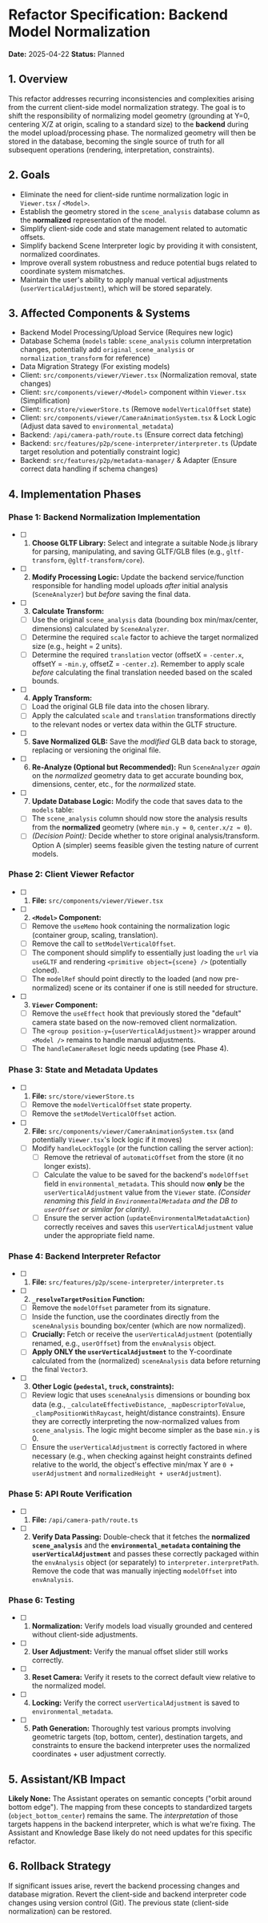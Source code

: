 # Refactor Specification: Backend Model Normalization

**Date:** 2025-04-22
**Status:** Planned

## 1. Overview

This refactor addresses recurring inconsistencies and complexities arising from the current client-side model normalization strategy. The goal is to shift the responsibility of normalizing model geometry (grounding at Y=0, centering X/Z at origin, scaling to a standard size) to the **backend** during the model upload/processing phase. The normalized geometry will then be stored in the database, becoming the single source of truth for all subsequent operations (rendering, interpretation, constraints).

## 2. Goals

-   Eliminate the need for client-side runtime normalization logic in `Viewer.tsx` / `<Model>`.
-   Establish the geometry stored in the `scene_analysis` database column as the **normalized** representation of the model.
-   Simplify client-side code and state management related to automatic offsets.
-   Simplify backend Scene Interpreter logic by providing it with consistent, normalized coordinates.
-   Improve overall system robustness and reduce potential bugs related to coordinate system mismatches.
-   Maintain the user's ability to apply manual vertical adjustments (`userVerticalAdjustment`), which will be stored separately.

## 3. Affected Components & Systems

-   Backend Model Processing/Upload Service (Requires new logic)
-   Database Schema (`models` table: `scene_analysis` column interpretation changes, potentially add `original_scene_analysis` or `normalization_transform` for reference)
-   Data Migration Strategy (For existing models)
-   Client: `src/components/viewer/Viewer.tsx` (Normalization removal, state changes)
-   Client: `src/components/viewer/<Model>` component within `Viewer.tsx` (Simplification)
-   Client: `src/store/viewerStore.ts` (Remove `modelVerticalOffset` state)
-   Client: `src/components/viewer/CameraAnimationSystem.tsx` & Lock Logic (Adjust data saved to `environmental_metadata`)
-   Backend: `/api/camera-path/route.ts` (Ensure correct data fetching)
-   Backend: `src/features/p2p/scene-interpreter/interpreter.ts` (Update target resolution and potentially constraint logic)
-   Backend: `src/features/p2p/metadata-manager/` & Adapter (Ensure correct data handling if schema changes)

## 4. Implementation Phases

### Phase 1: Backend Normalization Implementation

- [ ] 1.  **Choose GLTF Library:** Select and integrate a suitable Node.js library for parsing, manipulating, and saving GLTF/GLB files (e.g., `gltf-transform`, `@gltf-transform/core`).
- [ ] 2.  **Modify Processing Logic:** Update the backend service/function responsible for handling model uploads *after* initial analysis (`SceneAnalyzer`) but *before* saving the final data.
- [ ] 3.  **Calculate Transform:**
    -   [ ] Use the original `scene_analysis` data (bounding box min/max/center, dimensions) calculated by `SceneAnalyzer`.
    -   [ ] Determine the required `scale` factor to achieve the target normalized size (e.g., height = 2 units).
    -   [ ] Determine the required `translation` vector (offsetX = `-center.x`, offsetY = `-min.y`, offsetZ = `-center.z`). Remember to apply scale *before* calculating the final translation needed based on the scaled bounds.
- [ ] 4.  **Apply Transform:**
    -   [ ] Load the original GLB file data into the chosen library.
    -   [ ] Apply the calculated `scale` and `translation` transformations directly to the relevant nodes or vertex data within the GLTF structure.
- [ ] 5.  **Save Normalized GLB:** Save the *modified* GLB data back to storage, replacing or versioning the original file.
- [ ] 6.  **Re-Analyze (Optional but Recommended):** Run `SceneAnalyzer` *again* on the *normalized* geometry data to get accurate bounding box, dimensions, center, etc., for the *normalized* state.
- [ ] 7.  **Update Database Logic:** Modify the code that saves data to the `models` table:
    -   [ ] The `scene_analysis` column should now store the analysis results from the **normalized** geometry (where `min.y ≈ 0`, `center.x/z ≈ 0`).
    -   [ ] *(Decision Point):* Decide whether to store original analysis/transform. Option A (simpler) seems feasible given the testing nature of current models.

### Phase 2: Client Viewer Refactor

- [ ] 1.  **File:** `src/components/viewer/Viewer.tsx`
- [ ] 2.  **`<Model>` Component:**
    -   [ ] Remove the `useMemo` hook containing the normalization logic (container group, scaling, translation).
    -   [ ] Remove the call to `setModelVerticalOffset`.
    -   [ ] The component should simplify to essentially just loading the `url` via `useGLTF` and rendering `<primitive object={scene} />` (potentially cloned).
    -   [ ] The `modelRef` should point directly to the loaded (and now pre-normalized) scene or its container if one is still needed for structure.
- [ ] 3.  **`Viewer` Component:**
    -   [ ] Remove the `useEffect` hook that previously stored the "default" camera state based on the now-removed client normalization.
    -   [ ] The `<group position-y={userVerticalAdjustment}>` wrapper around `<Model />` remains to handle manual adjustments.
    -   [ ] The `handleCameraReset` logic needs updating (see Phase 4).

### Phase 3: State and Metadata Updates

- [ ] 1.  **File:** `src/store/viewerStore.ts`
    -   [ ] Remove the `modelVerticalOffset` state property.
    -   [ ] Remove the `setModelVerticalOffset` action.
- [ ] 2.  **File:** `src/components/viewer/CameraAnimationSystem.tsx` (and potentially `Viewer.tsx`'s lock logic if it moves)
    -   [ ] Modify `handleLockToggle` (or the function calling the server action):
        -   [ ] Remove the retrieval of `automaticOffset` from the store (it no longer exists).
        -   [ ] Calculate the value to be saved for the backend's `modelOffset` field in `environmental_metadata`. This should now **only** be the `userVerticalAdjustment` value from the `Viewer` state. *(Consider renaming this field in `EnvironmentalMetadata` and the DB to `userOffset` or similar for clarity)*.
        -   [ ] Ensure the server action (`updateEnvironmentalMetadataAction`) correctly receives and saves this `userVerticalAdjustment` value under the appropriate field name.

### Phase 4: Backend Interpreter Refactor

- [ ] 1.  **File:** `src/features/p2p/scene-interpreter/interpreter.ts`
- [ ] 2.  **`_resolveTargetPosition` Function:**
    -   [ ] Remove the `modelOffset` parameter from its signature.
    -   [ ] Inside the function, use the coordinates directly from the `sceneAnalysis` bounding box/center (which are now normalized).
    -   [ ] **Crucially:** Fetch or receive the `userVerticalAdjustment` (potentially renamed, e.g., `userOffset`) from the `envAnalysis` object.
    -   [ ] **Apply ONLY the `userVerticalAdjustment`** to the Y-coordinate calculated from the (normalized) `sceneAnalysis` data before returning the final `Vector3`.
- [ ] 3.  **Other Logic (`pedestal`, `truck`, constraints):**
    -   [ ] Review logic that uses `sceneAnalysis` dimensions or bounding box data (e.g., `_calculateEffectiveDistance`, `_mapDescriptorToValue`, `_clampPositionWithRaycast`, height/distance constraints). Ensure they are correctly interpreting the now-normalized values from `scene_analysis`. The logic might become simpler as the base `min.y` is 0.
    -   [ ] Ensure the `userVerticalAdjustment` is correctly factored in where necessary (e.g., when checking against height constraints defined relative to the world, the object's effective min/max Y are `0 + userAdjustment` and `normalizedHeight + userAdjustment`).

### Phase 5: API Route Verification

- [ ] 1.  **File:** `/api/camera-path/route.ts`
- [ ] 2.  **Verify Data Passing:** Double-check that it fetches the **normalized `scene_analysis`** and the **`environmental_metadata` containing the `userVerticalAdjustment`** and passes these correctly packaged within the `envAnalysis` object (or separately) to `interpreter.interpretPath`. Remove the code that was manually injecting `modelOffset` into `envAnalysis`.

### Phase 6: Testing

- [ ] 1.  **Normalization:** Verify models load visually grounded and centered without client-side adjustments.
- [ ] 2.  **User Adjustment:** Verify the manual offset slider still works correctly.
- [ ] 3.  **Reset Camera:** Verify it resets to the correct default view relative to the normalized model.
- [ ] 4.  **Locking:** Verify the correct `userVerticalAdjustment` is saved to `environmental_metadata`.
- [ ] 5.  **Path Generation:** Thoroughly test various prompts involving geometric targets (top, bottom, center), destination targets, and constraints to ensure the backend interpreter uses the normalized coordinates + user adjustment correctly.

## 5. Assistant/KB Impact

   **Likely None:** The Assistant operates on semantic concepts ("orbit around bottom edge"). The mapping from these concepts to standardized targets (`object_bottom_center`) remains the same. The *interpretation* of those targets happens in the backend interpreter, which is what we're fixing. The Assistant and Knowledge Base likely do not need updates for this specific refactor.

## 6. Rollback Strategy

   If significant issues arise, revert the backend processing changes and database migration.
   Revert the client-side and backend interpreter code changes using version control (Git).
   The previous state (client-side normalization) can be restored. 